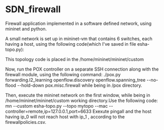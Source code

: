 SDN_firewall
============

Firewall application implemented in a software defined network, using mininet and python.

A small network is set up in mininet-vm that contains 6 switches, each having a host, using the following code(which I've saved in file esha-topo.py):


This topology code is placed in the /home/mininet/mininet/custom

Now, run the POX controller on a separate SSH connection along with the firewall module, using the following command:
./pox.py forwarding.l2_learning openflow.discovery openflow.spanning_tree --no-flood --hold-down pox.misc.firewall
while being in /pox directory.

Then, execute the mininet network on the first window, while being in /home/mininet/mininet/custom working directory.Use the following code:
mn --custom esha-topo.py --topo mytopo --mac --controller=remote,ip=127.0.0.1,port=6633
Exexute pingall and the host having ip_0 will not reach host with ip_1 , according to the firewallpolicies.csv.
